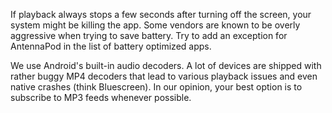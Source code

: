 If playback always stops a few seconds after turning off the screen, your system
might be killing the app. Some vendors are known to be overly aggressive when
trying to save battery. Try to add an exception for AntennaPod in the list of
battery optimized apps.

We use Android's built-in audio decoders. A lot of devices are shipped with
rather buggy MP4 decoders that lead to various playback issues and even native
crashes (think Bluescreen). In our opinion, your best option is to subscribe to
MP3 feeds whenever possible.
